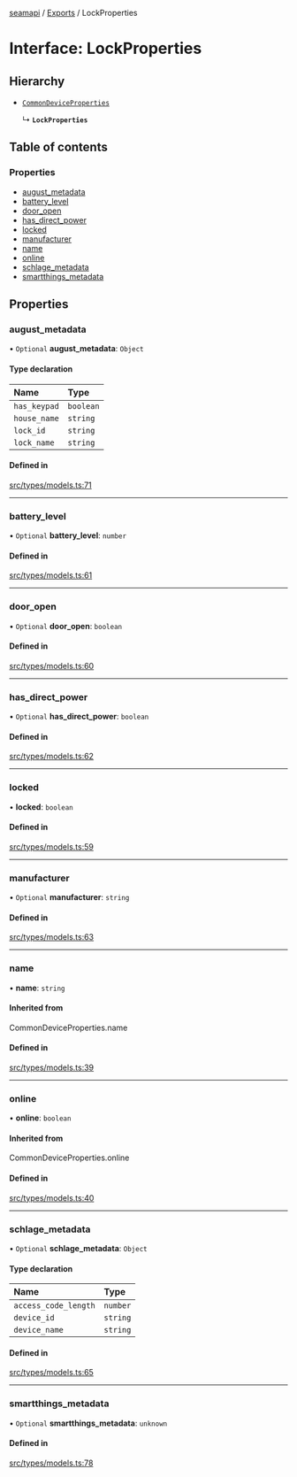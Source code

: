 [seamapi](../README.md) / [Exports](../modules.md) / LockProperties

# Interface: LockProperties

## Hierarchy

- [`CommonDeviceProperties`](../modules.md#commondeviceproperties)

  ↳ **`LockProperties`**

## Table of contents

### Properties

- [august\_metadata](LockProperties.md#august_metadata)
- [battery\_level](LockProperties.md#battery_level)
- [door\_open](LockProperties.md#door_open)
- [has\_direct\_power](LockProperties.md#has_direct_power)
- [locked](LockProperties.md#locked)
- [manufacturer](LockProperties.md#manufacturer)
- [name](LockProperties.md#name)
- [online](LockProperties.md#online)
- [schlage\_metadata](LockProperties.md#schlage_metadata)
- [smartthings\_metadata](LockProperties.md#smartthings_metadata)

## Properties

### august\_metadata

• `Optional` **august\_metadata**: `Object`

#### Type declaration

| Name | Type |
| :------ | :------ |
| `has_keypad` | `boolean` |
| `house_name` | `string` |
| `lock_id` | `string` |
| `lock_name` | `string` |

#### Defined in

[src/types/models.ts:71](https://github.com/hello-seam/seamapi-javascript/blob/main/src/types/models.ts#L71)

___

### battery\_level

• `Optional` **battery\_level**: `number`

#### Defined in

[src/types/models.ts:61](https://github.com/hello-seam/seamapi-javascript/blob/main/src/types/models.ts#L61)

___

### door\_open

• `Optional` **door\_open**: `boolean`

#### Defined in

[src/types/models.ts:60](https://github.com/hello-seam/seamapi-javascript/blob/main/src/types/models.ts#L60)

___

### has\_direct\_power

• `Optional` **has\_direct\_power**: `boolean`

#### Defined in

[src/types/models.ts:62](https://github.com/hello-seam/seamapi-javascript/blob/main/src/types/models.ts#L62)

___

### locked

• **locked**: `boolean`

#### Defined in

[src/types/models.ts:59](https://github.com/hello-seam/seamapi-javascript/blob/main/src/types/models.ts#L59)

___

### manufacturer

• `Optional` **manufacturer**: `string`

#### Defined in

[src/types/models.ts:63](https://github.com/hello-seam/seamapi-javascript/blob/main/src/types/models.ts#L63)

___

### name

• **name**: `string`

#### Inherited from

CommonDeviceProperties.name

#### Defined in

[src/types/models.ts:39](https://github.com/hello-seam/seamapi-javascript/blob/main/src/types/models.ts#L39)

___

### online

• **online**: `boolean`

#### Inherited from

CommonDeviceProperties.online

#### Defined in

[src/types/models.ts:40](https://github.com/hello-seam/seamapi-javascript/blob/main/src/types/models.ts#L40)

___

### schlage\_metadata

• `Optional` **schlage\_metadata**: `Object`

#### Type declaration

| Name | Type |
| :------ | :------ |
| `access_code_length` | `number` |
| `device_id` | `string` |
| `device_name` | `string` |

#### Defined in

[src/types/models.ts:65](https://github.com/hello-seam/seamapi-javascript/blob/main/src/types/models.ts#L65)

___

### smartthings\_metadata

• `Optional` **smartthings\_metadata**: `unknown`

#### Defined in

[src/types/models.ts:78](https://github.com/hello-seam/seamapi-javascript/blob/main/src/types/models.ts#L78)
